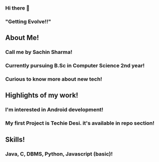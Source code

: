 ### Hi there 👋
### "Getting Evolve!!"

## About Me!
### Call me by Sachin Sharma!
### Currently pursuing B.Sc in Computer Science 2nd year!
### Curious to know more about new tech!

## Highlights of my work!
### I'm interested in Android development!
### My first Project is Techie Desi. it's available in repo section!

## Skills! 
### Java, C, DBMS, Python, Javascript (basic)!

 






<!--
**Maverick-01/Maverick-01** is a ✨ _special_ ✨ repository because its `README.md` (this file) appears on your GitHub profile.

Here are some ideas to get you started:

- 🔭 I’m currently working on ...
- 🌱 I’m currently learning ...
- 👯 I’m looking to collaborate on ...
- 🤔 I’m looking for help with ...
- 💬 Ask me about ...
- 📫 How to reach me: ...
- 😄 Pronouns: ...
- ⚡ Fun fact: ...
-->
